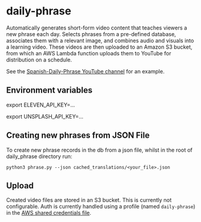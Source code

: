 # daily-phrase

Automatically generates short-form video content that teaches viewers a new phrase each day. Selects phrases from a pre-defined database, associates them with a relevant image, and combines audio and visuals into a learning video. These videos are then uploaded to an Amazon S3 bucket, from which an AWS Lambda function uploads them to  YouTube for distribution on a schedule.

See the [Spanish-Daily-Phrase YouTube channel](https://www.youtube.com/channel/UCTRL-ocjutuv_NLp6hHE0xA) for an example.

## Environment variables

export ELEVEN_API_KEY=...

export UNSPLASH_API_KEY=...

## Creating new phrases from JSON File

To create new phrase records in the db from a json file, whilst in the root of daily_phrase directory run:

```{bash}
python3 phrase.py --json cached_translations/<your_file>.json
```

## Upload

Created video files are stored in an S3 bucket. This is currently not configurable. Auth is currently handled using a profile (named `daily-phrase`) in the [AWS shared credentials file](https://boto3.amazonaws.com/v1/documentation/api/latest/guide/credentials.html#shared-credentials-file).
